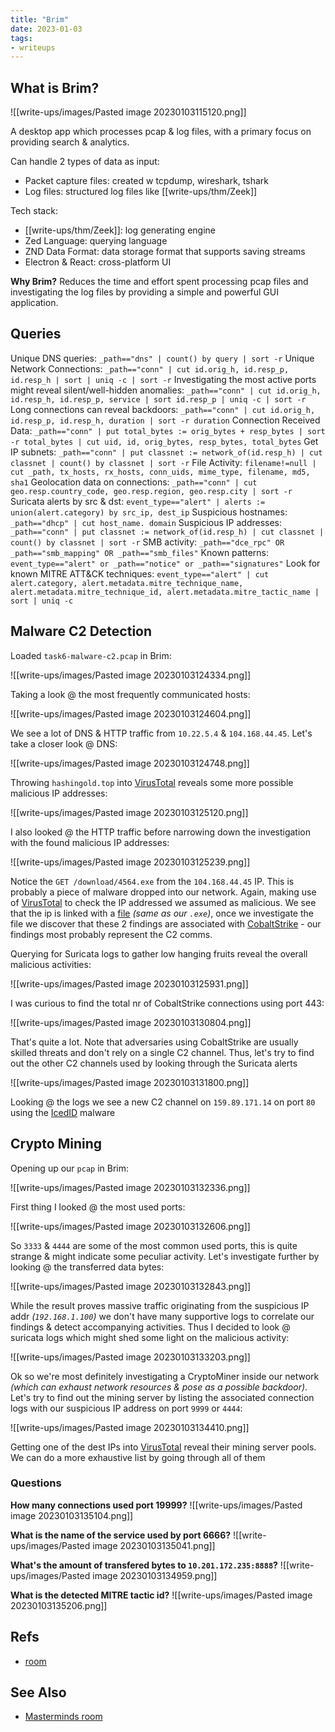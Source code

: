```yaml
---
title: "Brim"
date: 2023-01-03
tags:
- writeups
---
```


## What is Brim?
![[write-ups/images/Pasted image 20230103115120.png]]

A desktop app which processes pcap & log files, with a primary focus on providing search & analytics.

Can handle 2 types of data as input:
- Packet capture files: created w tcpdump, wireshark, tshark
- Log files: structured log files like [[write-ups/thm/Zeek]]

Tech stack:
- [[write-ups/thm/Zeek]]: log generating engine
- Zed Language: querying language
- ZND Data Format: data storage format that supports saving streams
- Electron & React: cross-platform UI

**Why Brim?**
Reduces the time and effort spent processing pcap files and investigating the log files by providing a simple and powerful GUI application.

## Queries

Unique DNS queries: `_path=="dns" | count() by query | sort -r`
Unique Network Connections: `_path=="conn" | cut id.orig_h, id.resp_p, id.resp_h | sort | uniq -c | sort -r`
Investigating the most active ports might reveal silent/well-hidden anomalies: `_path=="conn" | cut id.orig_h, id.resp_h, id.resp_p, service | sort id.resp_p | uniq -c | sort -r`
Long connections can reveal backdoors: `_path=="conn" | cut id.orig_h, id.resp_p, id.resp_h, duration | sort -r duration`
Connection Received Data: `_path=="conn" | put total_bytes := orig_bytes + resp_bytes | sort -r total_bytes | cut uid, id, orig_bytes, resp_bytes, total_bytes`
Get IP subnets: `_path=="conn" | put classnet := network_of(id.resp_h) | cut classnet | count() by classnet | sort -r`
File Activity: `filename!=null | cut _path, tx_hosts, rx_hosts, conn_uids, mime_type, filename, md5, sha1`
Geolocation data on connections: `_path=="conn" | cut geo.resp.country_code, geo.resp.region, geo.resp.city | sort -r`
Suricata alerts by src & dst: `event_type=="alert" | alerts := union(alert.category) by src_ip, dest_ip`
Suspicious hostnames: `_path=="dhcp" | cut host_name. domain`
Suspicious IP addresses: `_path=="conn" | put classnet := network_of(id.resp_h) | cut classnet | count() by classnet | sort -r`
SMB activity: `_path=="dce_rpc" OR _path=="smb_mapping" OR _path=="smb_files"`
Known patterns: `event_type=="alert" or _path=="notice" or _path=="signatures"`
Look for known MITRE ATT&CK techniques: `event_type=="alert" | cut alert.category, alert.metadata.mitre_technique_name, alert.metadata.mitre_technique_id, alert.metadata.mitre_tactic_name | sort | uniq -c`


## Malware C2 Detection

Loaded `task6-malware-c2.pcap` in Brim:

![[write-ups/images/Pasted image 20230103124334.png]]

Taking a look @ the most frequently communicated hosts:

![[write-ups/images/Pasted image 20230103124604.png]]

We see a lot of DNS & HTTP traffic from `10.22.5.4` & `104.168.44.45`. Let's take a closer look @ DNS:

![[write-ups/images/Pasted image 20230103124748.png]]

Throwing `hashingold.top` into [VirusTotal](https://www.virustotal.com/gui/domain/hashingold.top/relations) reveals some more possible malicious IP addresses: 

![[write-ups/images/Pasted image 20230103125120.png]]

I also looked @ the HTTP traffic before narrowing down the investigation with the found malicious IP addresses:

![[write-ups/images/Pasted image 20230103125239.png]]

Notice the `GET /download/4564.exe` from the `104.168.44.45` IP. This is probably a piece of malware dropped into our network. Again, making use of [VirusTotal](https://www.virustotal.com/gui/ip-address/104.168.44.45) to check the IP addressed we assumed as malicious. We see that the ip is linked with a [file](https://www.virustotal.com/gui/file/94053dfbc06bc7124129dd51fabf67f7f3738109d6dc11d0b4bb785f0e93c0b6) *(same as our `.exe`)*, once we investigate the file we discover that these 2 findings are associated with [CobaltStrike](https://www.cobaltstrike.com/) - our findings most probably represent the C2 comms.

Querying for Suricata logs to gather low hanging fruits reveal the overall malicious activities:

![[write-ups/images/Pasted image 20230103125931.png]]

I was curious to find the total nr of CobaltStrike connections using port 443:

![[write-ups/images/Pasted image 20230103130804.png]]

That's quite a lot. Note that adversaries using CobaltStrike are usually skilled threats and don't rely on a single C2 channel. Thus, let's try to find out the other C2 channels used by looking through the Suricata alerts

![[write-ups/images/Pasted image 20230103131800.png]]


Looking @ the logs we see a new C2 channel on `159.89.171.14` on port `80` using the [IcedID](https://www.cisecurity.org/insights/white-papers/security-primer-icedid) malware

## Crypto Mining

Opening up our `pcap` in Brim:

![[write-ups/images/Pasted image 20230103132336.png]]

First thing I looked @ the most used ports:

![[write-ups/images/Pasted image 20230103132606.png]]

So `3333` & `4444` are some of the most common used ports, this is quite strange & might indicate some peculiar activity. Let's investigate further by looking @ the transferred data bytes:

![[write-ups/images/Pasted image 20230103132843.png]]

While the result proves massive traffic originating from the suspicious IP addr *(`192.168.1.100`)* we don't have many supportive logs to correlate our findings & detect accompanying activities. Thus I decided to look @ suricata logs which might shed some light on the malicious activity:

![[write-ups/images/Pasted image 20230103133203.png]]

Ok so we're most definitely investigating a CryptoMiner inside our network *(which can exhaust network resources & pose as a possible backdoor)*. Let's try to find out the mining server by listing the associated connection logs with our suspicious IP address on port `9999` or `4444`:

![[write-ups/images/Pasted image 20230103134410.png]]

Getting one of the dest IPs into [VirusTotal](https://www.virustotal.com/gui/ip-address/103.3.62.64/relations) reveal their mining server pools. We can do a more exhaustive list by going through all of them


### Questions

**How many connections used port 19999?**
![[write-ups/images/Pasted image 20230103135104.png]]

**What is the name of the service used by port 6666?**
![[write-ups/images/Pasted image 20230103135041.png]]

**What's the amount of transfered bytes to `10.201.172.235:8888`?**
![[write-ups/images/Pasted image 20230103134959.png]]

**What is the detected MITRE tactic id?**
![[write-ups/images/Pasted image 20230103135206.png]]




## Refs
- [room](https://tryhackme.com/room/brim)

## See Also
- [Masterminds room](https://tryhackme.com/room/mastermindsxlq)
